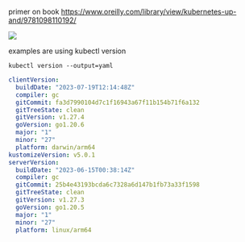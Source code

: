 primer on book https://www.oreilly.com/library/view/kubernetes-up-and/9781098110192/

![](https://learning.oreilly.com/library/cover/9781098110192/250w/)

examples are using kubectl version
```shell
kubectl version --output=yaml
```
```yaml
clientVersion:
  buildDate: "2023-07-19T12:14:48Z"
  compiler: gc
  gitCommit: fa3d7990104d7c1f16943a67f11b154b71f6a132
  gitTreeState: clean
  gitVersion: v1.27.4
  goVersion: go1.20.6
  major: "1"
  minor: "27"
  platform: darwin/arm64
kustomizeVersion: v5.0.1
serverVersion:
  buildDate: "2023-06-15T00:38:14Z"
  compiler: gc
  gitCommit: 25b4e43193bcda6c7328a6d147b1fb73a33f1598
  gitTreeState: clean
  gitVersion: v1.27.3
  goVersion: go1.20.5
  major: "1"
  minor: "27"
  platform: linux/arm64
```
